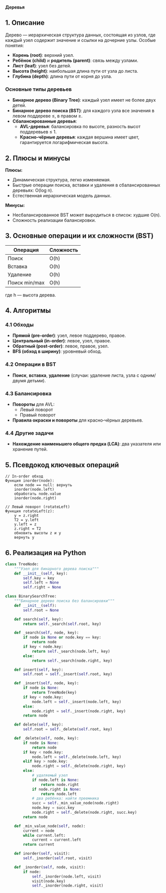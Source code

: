 **Деревья**

## 1. Описание
Дерево — иерархическая структура данных, состоящая из узлов, где каждый узел содержит значение и ссылки на дочерние узлы. Особые понятия:
- **Корень (root)**: верхний узел.
- **Ребёнок (child)** и **родитель (parent)**: связь между узлами.
- **Лист (leaf)**: узел без детей.
- **Высота (height)**: наибольшая длина пути от узла до листа.
- **Глубина (depth)**: длина пути от корня до узла.

### Основные типы деревьев
- **Бинарное дерево (Binary Tree)**: каждый узел имеет не более двух детей.
- **Бинарное дерево поиска (BST)**: для каждого узла все значения в левом поддереве ≤, в правом ≥.
- **Сбалансированные деревья**:
  - **AVL-деревья**: балансировка по высоте, разность высот поддеревьев ≤ 1.
  - **Красно‑чёрные деревья**: каждая вершина имеет цвет, гарантируется логарифмическая высота.

## 2. Плюсы и минусы
**Плюсы:**
- Динамическая структура, легко изменяемая.
- Быстрые операции поиска, вставки и удаления в сбалансированных деревьях: O(log n).
- Естественная иерархическая модель данных.

**Минусы:**
- Несбалансированное BST может выродиться в список: худшие O(n).
- Сложность реализации балансировки.

## 3. Основные операции и их сложности (BST)
| Операция       | Сложность     |
|----------------|---------------|
| Поиск           | O(h)          |
| Вставка         | O(h)          |
| Удаление        | O(h)          |
| Поиск min/max   | O(h)          |

где h — высота дерева.

## 4. Алгоритмы
### 4.1 Обходы
- **Прямой (pre-order)**: узел, левое поддерево, правое.
- **Центральный (in-order)**: левое, узел, правое.
- **Обратный (post-order)**: левое, правое, узел.
- **BFS (обход в ширину)**: уровневый обход.

### 4.2 Операции в BST
- **Поиск**, **вставка**, **удаление** (случаи: удаление листа, узла с одним/двумя детьми).

### 4.3 Балансировка
- **Повороты** для AVL:
  - Левый поворот
  - Правый поворот
- **Правила окраски и повороты** для красно‑чёрных деревьев.

### 4.4 Другие задачи
- **Нахождение наименьшего общего предка (LCA)**: два указателя или хранение путей.

## 5. Псевдокод ключевых операций
```text
// In-order обход
Функция inorder(node):
    если node == null: вернуть
    inorder(node.left)
    обработать node.value
    inorder(node.right)

// Левый поворот (rotateLeft)
Функция rotateLeft(z):
    y = z.right
    T2 = y.left
    y.left = z
    z.right = T2
    обновить высоты z и y
    вернуть y
```

## 6. Реализация на Python
```python
class TreeNode:
    """Узел для бинарного дерева поиска"""
    def __init__(self, key):
        self.key = key
        self.left = None
        self.right = None

class BinarySearchTree:
    """Бинарное дерево поиска без балансировки"""
    def __init__(self):
        self.root = None

    def search(self, key):
        return self._search(self.root, key)

    def _search(self, node, key):
        if node is None or node.key == key:
            return node
        if key < node.key:
            return self._search(node.left, key)
        else:
            return self._search(node.right, key)

    def insert(self, key):
        self.root = self._insert(self.root, key)

    def _insert(self, node, key):
        if node is None:
            return TreeNode(key)
        if key < node.key:
            node.left = self._insert(node.left, key)
        else:
            node.right = self._insert(node.right, key)
        return node

    def delete(self, key):
        self.root = self._delete(self.root, key)

    def _delete(self, node, key):
        if node is None:
            return node
        if key < node.key:
            node.left = self._delete(node.left, key)
        elif key > node.key:
            node.right = self._delete(node.right, key)
        else:
            # удаляемый узел
            if node.left is None:
                return node.right
            if node.right is None:
                return node.left
            # два ребёнка: найти преемника
            succ = self._min_value_node(node.right)
            node.key = succ.key
            node.right = self._delete(node.right, succ.key)
        return node

    def _min_value_node(self, node):
        current = node
        while current.left:
            current = current.left
        return current

    def inorder(self, visit):
        self._inorder(self.root, visit)

    def _inorder(self, node, visit):
        if node:
            self._inorder(node.left, visit)
            visit(node.key)
            self._inorder(node.right, visit)
```

